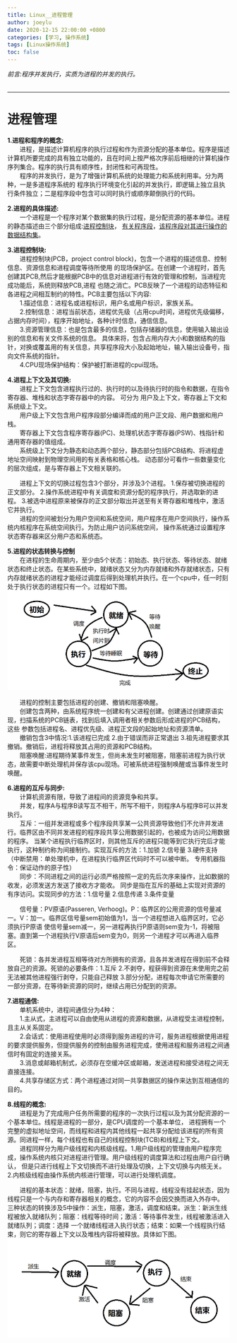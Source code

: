 ```yaml
---
title: Linux__进程管理
author: joeylu
date: 2020-12-15 22:00:00 +0800
categories: [学习, 操作系统]
tags: [Linux操作系统]
toc: false
---
```

_前言:程序并发执行，实质为进程的并发的执行。_  
&emsp;  
- - -
# 进程管理
**1.进程和程序的概念:**  
&ensp;&ensp;&ensp;&ensp;进程，是描述计算机程序的执行过程和作为资源分配的基本单位。程序是描述
计算机所要完成的具有独立功能的，且在时间上按严格次序前后相继的计算机操作序列集合。程序的执行具有顺序性，封闭性和可再现性。  
&ensp;&ensp;&ensp;&ensp;程序的并发执行，是为了增强计算机系统的处理能力和系统利用率。分为两种，一是多道程序系统的
程序执行环境变化引起的并发执行，即逻辑上独立且执行条件独立；二是程序段中包含可以同时执行或顺序颠倒执行的代码。  

**2.进程的具体描述:**  
&ensp;&ensp;&ensp;&ensp;一个进程是一个程序对某个数据集的执行过程，是分配资源的基本单位。进程的静态描述由三个部分组成:<u>进程控制块</u>，
<u>有关程序段</u>，<u>该程序段对其进行操作的数据结构集</u>。  

**3.进程控制块:**  
&ensp;&ensp;&ensp;&ensp;进程控制块(PCB，project control block)，包含一个进程的描述信息、控制信息、资源信息和进程调度等待所使用
的现场保护区。在创建一个进程时，首先创建其PCB,然后才能根据PCB中的信息对进程进行有效的管理和控制，当进程完成功能后，系统则释放PCB,进程
也随之消亡。PCB反映了一个进程的动态特征和各进程之间相互制约的特性。PCB主要包括以下内容:  
&ensp;&ensp;&ensp;&ensp;1.描述信息：进程名或进程标识，用户名或用户标识，家族关系。  
&ensp;&ensp;&ensp;&ensp;2.控制信息：进程当前状态，进程优先级（占用cpu时间，进程优先级偏移，占据内存时间），程序开始地址，各种计时信息，通信信息。  
&ensp;&ensp;&ensp;&ensp;3.资源管理信息：也是包含最多的信息，包括存储器的信息，使用输入输出设别的信息和有关文件系统的信息。
具体来将，包含占用内存大小和数据结构的指针，对换或覆盖用的有关信息，共享程序段大小及起始地址，输入输出设备号，指向文件系统的指针。  
&ensp;&ensp;&ensp;&ensp;4.CPU现场保护结构：保护被打断进程的cpui现场。  

**4.进程上下文及其切换:**  
&ensp;&ensp;&ensp;&ensp;进程上下文包含进程执行过的、执行时的以及待执行时的指令和数据，在指令寄存器、堆栈和状态字寄存器中的内容。 可分为
用户及上下文，寄存器上下文和系统级上下文。  
&ensp;&ensp;&ensp;&ensp;用户级上下文包含用户程序段部分编译而成的用户正文段、用户数据和用户栈。  
&ensp;&ensp;&ensp;&ensp;寄存器上下文包含程序寄存器(PC)、处理机状态字寄存器(PSW)、栈指针和通用寄存器的值组成。  
&ensp;&ensp;&ensp;&ensp;系统级上下文分为静态和动态两个部分，静态部分包括PCB结构、将进程虚地址空间映射到物理空间用的有关表格和核心栈。
动态部分可看作一些数量变化的层次组成，是与寄存器上下文相关联的。  

&ensp;&ensp;&ensp;&ensp;进程上下文的切换过程包含3个部分，并涉及3个进程。 1.保存被切换进程的正文部分。  2.操作系统进程中有关调度和资源分配的程序执行，并选取新的进程。
3.被选中进程原来被保存的正文部分取出并送至有关寄存器和堆栈中，激活它并执行。  
&ensp;&ensp;&ensp;&ensp;进程的空间被划分为用户空间和系统空间，用户程序在用户空间执行，操作系统内核程序在系统空间执行。为防止用户访问系统空间，
操作系统通过设置程序状态寄存器来区分用户态和系统态。  

**5.进程的状态转换与控制**  
&ensp;&ensp;&ensp;&ensp;在进程的生命周期内，至少由5个状态：初始态、执行状态、等待状态、就绪状态和终止状态。在某些系统中，就绪状态又分为内存就绪和外存就绪状态，只有
内存就绪状态的进程才能经过调度后得到处理机并执行。在一个cpu中，任一时刻处于执行状态的进程只有一个。过程如下图。  
![joey 图标](/assets/img/sample/2_1.jpg)    

&ensp;&ensp;&ensp;&ensp;进程的控制主要包括进程的创建、撤销和阻塞唤醒。  
&ensp;&ensp;&ensp;&ensp;创建包含两种，由系统程序统一创建和有父进程创建。创建通过创建原语实现，扫描系统的PCB链表，找到后填入调用者相关参数后形成进程的PCB结构，这些
参数包括进程名、进程优先级、进程正文段的起始地址和资源清单。  
&ensp;&ensp;&ensp;&ensp;撤销包含3中情况:1.该进程已完成 2.由于错误而非正常退出 3.祖先进程要求其撤销。撤销后，进程将释放其占用的资源和PCB结构。  
&ensp;&ensp;&ensp;&ensp;阻塞唤醒:进程期待某事件发生，但尚未发生时被阻塞，阻塞前进程为执行状态，故需要中断处理机并保存该cpu现场。可被系统进程强制唤醒或当事件发生时唤醒。  

**6.进程的互斥与同步:**  
&ensp;&ensp;&ensp;&ensp;计算机资源有限，导致了进程间的资源竞争和共享。  
&ensp;&ensp;&ensp;&ensp;并发，程序A与程序B读写互不相干，所写不相干，则程序A与程序B可以并发执行。  
&ensp;&ensp;&ensp;&ensp;互斥：一组并发进程或多个程序段共享某一公共资源导致他们不允许并发进行。临界区由不同并发进程的程序段共享公用数据引起的，也被成为访问公用数据的程序。
当某个进程执行临界区时，则其他互斥的进程只能等到它执行完后才能执行，这种制约称为间接制约。实现互斥的方法：1.加锁 2.信号量 3.硬件支持
（中断禁用：单处理机中，在进程执行临界区代码时不可以被中断。 专用机器指令：保证动作的原子性）    
&ensp;&ensp;&ensp;&ensp;同步：不同进程之间的运行必须严格按照一定的先后次序来操作，比如数据的收发，必须发送方发送了接收方才能收。
同步是指在互斥的基础上实现对资源的有序访问。实现同步的方法：1.信号量 2.信息传递 3.条件变量  

&ensp;&ensp;&ensp;&ensp;信号量：PV原语(Passeren, Verhoog)。P：临界区的公用资源的信号量减一。V：加一。临界区信号量sem初始值为1，当一个进程想进入临界区时，它必须执行P原语
使信号量sem减一，另一进程再执行P原语则sem变为-1，将被阻塞。直到第一个进程执行V原语后sem变为0，则另一个进程才可以再进入临界区。  

&ensp;&ensp;&ensp;&ensp;死锁：各并发进程互相等待对方所拥有的资源，且各并发进程在得到前不会释放自己的资源。死锁的必要条件：1.互斥 2.不剥夺，程获得到资源在未使用完之前
无法被其他进程强行剥夺，只能自己释放 3.部分分配，进程每次申请它所需要的一部分资源，在等待新资源的同时，继续占用已分配到的资源。 

**7.进程通信:**  
&ensp;&ensp;&ensp;&ensp;单机系统中，进程间通信分为4种：  
&ensp;&ensp;&ensp;&ensp;1.主从式，主进程可以自由使用从进程的资源和数据，从进程受主进程控制，且主从关系固定。  
&ensp;&ensp;&ensp;&ensp;2.会话式：使用进程使用时必须得到服务进程的许可，服务进程根据使用进程的要求提供服务，但提供服务的控制由服务进程完成，使用进程和服务进程之间通信时有固定的连接关系。  
&ensp;&ensp;&ensp;&ensp;3.消息或邮箱机制式，必须存在空缓冲区或邮箱，发送进程和接受进程之间无直接连接。  
&ensp;&ensp;&ensp;&ensp;4.共享存储区方式：两个进程通过对同一共享数据区的操作来达到互相通信的目的。  

**8.线程的概念:**  
&ensp;&ensp;&ensp;&ensp;进程是为了完成用户任务所需要的程序的一次执行过程以及为其分配资源的一个基本单位。线程是进程的一部分，是CPU调度的一个基本单位，
进程拥有一个完整的虚拟地址空间，而线程和进程内其他线程一起共享分配给该进程的所有资源。同进程一样，每个线程也有自己的线程控制块(TCB)和线程上下文。  
&ensp;&ensp;&ensp;&ensp;进程同样分为用户级线程和内核级线程。1.用户级线程的管理由用户程序完成，操作系统内核只对进程进行管理。用户级线程的调度算法和过程由用户自行确认，
但是只进行线程上下文切换而不进行处理及切换，上下文切换与内核无关。 2.内核级线程由操作系统内核进行管理，可以进行处理机调度。  

&ensp;&ensp;&ensp;&ensp;进程的基本状态：就绪，阻塞，执行。不同与进程，线程没有挂起状态，因为线程只是一个与内存和寄存器相关的概念，它的内容不会因交换而进入外存中。
三种状态的转换涉及5中操作：派生，阻塞，激活，调度和结束。派生：新派生线程被放入就绪队列；阻塞：线程等待时间；激活：等待事件发生，线程被激活进入就绪队列；调度：选择
一个就绪线程进入执行状态；结束：如果一个线程执行结束，则它的寄存器上下文以及堆栈内容将被释放。具体如下图。  
 ![joey 图标](/assets/img/sample/2_2.jpg)    